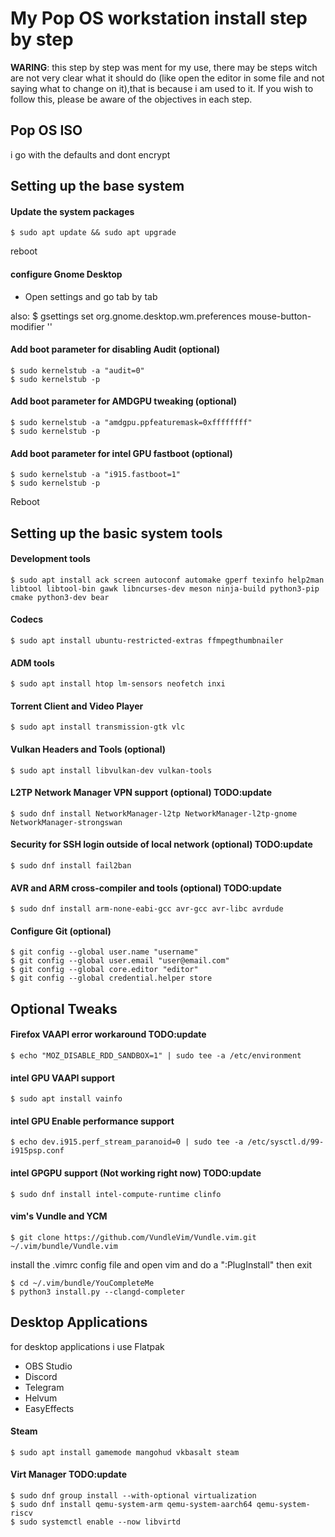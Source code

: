 # My Pop OS workstation install step by step

**WARING**: this step by step was ment for my use, there may be steps witch are not very clear what it should do (like open the editor in some file and not saying what to change on it),that is because i am used to it. If you wish to follow this, please be aware of the objectives in each step.

## Pop OS ISO

i go with the defaults and dont encrypt

## Setting up the base system

#### Update the system packages

	$ sudo apt update && sudo apt upgrade

reboot

#### configure Gnome Desktop

- Open settings and go tab by tab

also:
	$ gsettings set org.gnome.desktop.wm.preferences mouse-button-modifier '<Alt>'

#### Add boot parameter for disabling Audit (optional)

	$ sudo kernelstub -a "audit=0"
	$ sudo kernelstub -p

#### Add boot parameter for AMDGPU tweaking (optional)

	$ sudo kernelstub -a "amdgpu.ppfeaturemask=0xffffffff"
	$ sudo kernelstub -p

#### Add boot parameter for intel GPU fastboot (optional)

	$ sudo kernelstub -a "i915.fastboot=1"
	$ sudo kernelstub -p

Reboot

## Setting up the basic system tools

#### Development tools

	$ sudo apt install ack screen autoconf automake gperf texinfo help2man libtool libtool-bin gawk libncurses-dev meson ninja-build python3-pip cmake python3-dev bear

#### Codecs

	$ sudo apt install ubuntu-restricted-extras ffmpegthumbnailer

#### ADM tools

	$ sudo apt install htop lm-sensors neofetch inxi

#### Torrent Client and Video Player

	$ sudo apt install transmission-gtk vlc

#### Vulkan Headers and Tools (optional)

	$ sudo apt install libvulkan-dev vulkan-tools

#### L2TP Network Manager VPN support (optional) TODO:update

	$ sudo dnf install NetworkManager-l2tp NetworkManager-l2tp-gnome NetworkManager-strongswan

#### Security for SSH login outside of local network (optional) TODO:update

	$ sudo dnf install fail2ban

#### AVR and ARM cross-compiler and tools (optional) TODO:update

	$ sudo dnf install arm-none-eabi-gcc avr-gcc avr-libc avrdude

#### Configure Git (optional)

	$ git config --global user.name "username"
	$ git config --global user.email "user@email.com"
	$ git config --global core.editor "editor"
	$ git config --global credential.helper store

## Optional Tweaks

#### Firefox VAAPI error workaround TODO:update

	$ echo "MOZ_DISABLE_RDD_SANDBOX=1" | sudo tee -a /etc/environment

#### intel GPU VAAPI support

	$ sudo apt install vainfo

#### intel GPU Enable performance support

	$ echo dev.i915.perf_stream_paranoid=0 | sudo tee -a /etc/sysctl.d/99-i915psp.conf

#### intel GPGPU support (Not working right now) TODO:update

	$ sudo dnf install intel-compute-runtime clinfo

#### vim's Vundle and YCM

	$ git clone https://github.com/VundleVim/Vundle.vim.git ~/.vim/bundle/Vundle.vim

install the .vimrc config file and open vim and do a ":PlugInstall" then exit

	$ cd ~/.vim/bundle/YouCompleteMe
	$ python3 install.py --clangd-completer

## Desktop Applications

for desktop applications i use Flatpak

- OBS Studio
- Discord
- Telegram
- Helvum
- EasyEffects

#### Steam

	$ sudo apt install gamemode mangohud vkbasalt steam

#### Virt Manager TODO:update

	$ sudo dnf group install --with-optional virtualization
	$ sudo dnf install qemu-system-arm qemu-system-aarch64 qemu-system-riscv
	$ sudo systemctl enable --now libvirtd
